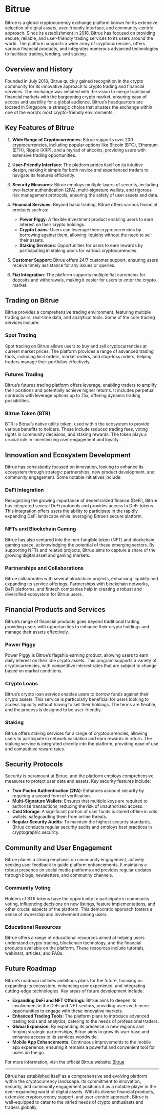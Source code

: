 # Bitrue

Bitrue is a global cryptocurrency exchange platform known for its extensive selection of digital assets, user-friendly interface, and community-centric approach. Since its establishment in 2018, Bitrue has focused on providing secure, reliable, and user-friendly trading services to its users around the world. The platform supports a wide array of cryptocurrencies, offers various financial products, and integrates numerous advanced technologies to facilitate trading, lending, and staking.

## Overview and History

Founded in July 2018, Bitrue quickly gained recognition in the crypto community for its innovative approach to crypto trading and financial services. The exchange was initiated with the vision to merge traditional financial markets with the burgeoning crypto market, ensuring ease of access and usability for a global audience. Bitrue’s headquarters are located in Singapore, a strategic choice that situates the exchange within one of the world’s most crypto-friendly environments.

## Key Features of Bitrue

1. **Wide Range of Cryptocurrencies**: Bitrue supports over 200 cryptocurrencies, including popular options like Bitcoin (BTC), Ethereum (ETH), Ripple (XRP), and a myriad of altcoins, providing users with extensive trading opportunities.

2. **User-Friendly Interface**: The platform prides itself on its intuitive design, making it simple for both novice and experienced traders to navigate its features efficiently.

3. **Security Measures**: Bitrue employs multiple layers of security, including two-factor authentication (2FA), multi-signature wallets, and rigorous risk management protocols, ensuring the safety of user assets and data.

4. **Financial Services**: Beyond basic trading, Bitrue offers various financial products such as:
   - **Power Piggy**: A flexible investment product enabling users to earn interest on their crypto holdings.
   - **Crypto Loans**: Users can leverage their cryptocurrencies by borrowing against them, allowing liquidity without the need to sell their assets.
   - **Staking Services**: Opportunities for users to earn rewards by participating in staking pools for various cryptocurrencies.

5. **Customer Support**: Bitrue offers 24/7 customer support, ensuring users receive timely assistance for any issues or queries.

6. **Fiat Integration**: The platform supports multiple fiat currencies for deposits and withdrawals, making it easier for users to enter the crypto market.

## Trading on Bitrue

Bitrue provides a comprehensive trading environment, featuring multiple trading pairs, real-time data, and analytical tools. Some of the core trading services include:

### Spot Trading

Spot trading on Bitrue allows users to buy and sell cryptocurrencies at current market prices. The platform provides a range of advanced trading tools, including limit orders, market orders, and stop-loss orders, helping traders manage their portfolios effectively.

### Futures Trading

Bitrue’s futures trading platform offers leverage, enabling traders to amplify their positions and potentially achieve higher returns. It includes perpetual contracts with leverage options up to 75x, offering dynamic trading possibilities.

### Bitrue Token (BTR)

BTR is Bitrue’s native utility token, used within the ecosystem to provide various benefits to holders. These include reduced trading fees, voting rights in community decisions, and staking rewards. The token plays a crucial role in incentivizing user engagement and loyalty.

## Innovation and Ecosystem Development

Bitrue has consistently focused on innovation, looking to enhance its ecosystem through strategic partnerships, new product development, and community engagement. Some notable initiatives include:

### DeFi Integration

Recognizing the growing importance of decentralized finance (DeFi), Bitrue has integrated several DeFi protocols and provides access to DeFi tokens. This integration offers users the ability to participate in the rapidly expanding DeFi landscape while leveraging Bitrue’s secure platform.

### NFTs and Blockchain Gaming

Bitrue has also ventured into the non-fungible token (NFT) and blockchain gaming space, acknowledging the potential of these emerging sectors. By supporting NFTs and related projects, Bitrue aims to capture a share of the growing digital asset and gaming markets.

### Partnerships and Collaborations

Bitrue collaborates with several blockchain projects, enhancing liquidity and expanding its service offerings. Partnerships with blockchain networks, DeFi platforms, and fintech companies help in creating a robust and diversified ecosystem for Bitrue users.

## Financial Products and Services

Bitrue’s range of financial products goes beyond traditional trading, providing users with opportunities to enhance their crypto holdings and manage their assets effectively.

### Power Piggy

Power Piggy is Bitrue’s flagship earning product, allowing users to earn daily interest on their idle crypto assets. This program supports a variety of cryptocurrencies, with competitive interest rates that are subject to change based on market conditions.

### Crypto Loans

Bitrue’s crypto loan service enables users to borrow funds against their crypto assets. This service is particularly beneficial for users looking to access liquidity without having to sell their holdings. The terms are flexible, and the process is designed to be user-friendly.

### Staking

Bitrue offers staking services for a range of cryptocurrencies, allowing users to participate in network validation and earn rewards in return. The staking service is integrated directly into the platform, providing ease of use and competitive reward rates.

## Security Protocols

Security is paramount at Bitrue, and the platform employs comprehensive measures to protect user data and assets. Key security features include:

- **Two-Factor Authentication (2FA)**: Enhances account security by requiring a second form of verification.
- **Multi-Signature Wallets**: Ensures that multiple keys are required to authorize transactions, reducing the risk of unauthorized access.
- **Cold Storage**: A significant portion of user funds is stored offline in cold wallets, safeguarding them from online threats.
- **Regular Security Audits**: To maintain the highest security standards, Bitrue conducts regular security audits and employs best practices in cryptographic security.

## Community and User Engagement

Bitrue places a strong emphasis on community engagement, actively seeking user feedback to guide platform enhancements. It maintains a robust presence on social media platforms and provides regular updates through blogs, newsletters, and community channels.

### Community Voting

Holders of BTR tokens have the opportunity to participate in community voting, influencing decisions on new listings, feature implementations, and other crucial aspects of the platform. This democratic approach fosters a sense of ownership and involvement among users.

### Educational Resources

Bitrue offers a range of educational resources aimed at helping users understand crypto trading, blockchain technology, and the financial products available on the platform. These resources include tutorials, webinars, articles, and FAQs.

## Future Roadmap

Bitrue’s roadmap outlines ambitious plans for the future, focusing on expanding its ecosystem, enhancing user experience, and integrating cutting-edge technologies. Key areas of future development include:

- **Expanding DeFi and NFT Offerings**: Bitrue aims to deepen its involvement in the DeFi and NFT sectors, providing users with more opportunities to engage with these innovative markets.
- **Enhanced Trading Tools**: The platform plans to introduce advanced trading tools and analytics, catering to the needs of professional traders.
- **Global Expansion**: By expanding its presence in new regions and forging strategic partnerships, Bitrue aims to grow its user base and enhance access to its services worldwide.
- **Mobile App Enhancements**: Continuous improvements to the mobile app experience, ensuring it remains a powerful and convenient tool for users on the go.

For more information, visit the official Bitrue website: [Bitrue](https://www.bitrue.com/)

---

Bitrue has established itself as a comprehensive and evolving platform within the cryptocurrency landscape. Its commitment to innovation, security, and community engagement positions it as a notable player in the ever-expanding world of digital assets. With its diverse financial products, extensive cryptocurrency support, and user-centric approach, Bitrue is well-equipped to cater to the varied needs of crypto enthusiasts and traders globally.